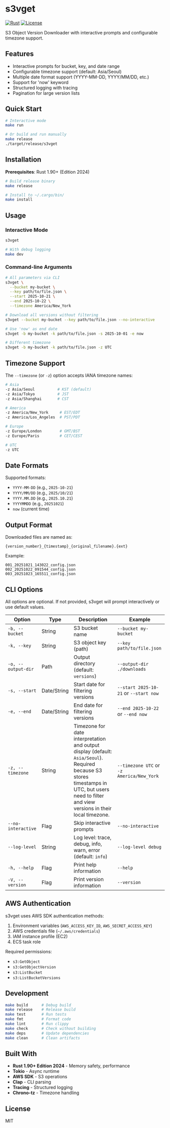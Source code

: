 # s3vget

[![Rust](https://img.shields.io/badge/rust-1.90-black?style=flat-square&logo=rust&logoColor=white)](https://www.rust-lang.org/)
[![License](https://img.shields.io/badge/License-MIT-blue.svg?style=flat-square&color=black)](https://opensource.org/licenses/MIT)

S3 Object Version Downloader with interactive prompts and configurable timezone support.

## Features

- Interactive prompts for bucket, key, and date range
- Configurable timezone support (default: Asia/Seoul)
- Multiple date format support (YYYY-MM-DD, YYYY/MM/DD, etc.)
- Support for 'now' keyword
- Structured logging with tracing
- Pagination for large version lists

## Quick Start

```bash
# Interactive mode
make run

# Or build and run manually
make release
./target/release/s3vget
```

## Installation

**Prerequisites**: Rust 1.90+ (Edition 2024)

```bash
# Build release binary
make release

# Install to ~/.cargo/bin/
make install
```

## Usage

### Interactive Mode

```bash
s3vget

# With debug logging
make dev
```

### Command-line Arguments

```bash
# All parameters via CLI
s3vget \
  --bucket my-bucket \
  --key path/to/file.json \
  --start 2025-10-21 \
  --end 2025-10-22 \
  --timezone America/New_York

# Download all versions without filtering
s3vget --bucket my-bucket --key path/to/file.json --no-interactive

# Use 'now' as end date
s3vget -b my-bucket -k path/to/file.json -s 2025-10-01 -e now

# Different timezone
s3vget -b my-bucket -k path/to/file.json -z UTC
```

## Timezone Support

The `--timezone` (or `-z`) option accepts IANA timezone names:

```bash
# Asia
-z Asia/Seoul          # KST (default)
-z Asia/Tokyo          # JST
-z Asia/Shanghai       # CST

# America
-z America/New_York     # EST/EDT
-z America/Los_Angeles  # PST/PDT

# Europe
-z Europe/London        # GMT/BST
-z Europe/Paris         # CET/CEST

# UTC
-z UTC
```

## Date Formats

Supported formats:
- `YYYY-MM-DD` (e.g., `2025-10-21`)
- `YYYY/MM/DD` (e.g., `2025/10/21`)
- `YYYY.MM.DD` (e.g., `2025.10.21`)
- `YYYYMMDD` (e.g., `20251021`)
- `now` (current time)

## Output Format

Downloaded files are named as:

```
{version_number}_{timestamp}_{original_filename}.{ext}
```

Example:
```
001_20251021_143022_config.json
002_20251022_091544_config.json
003_20251023_165511_config.json
```

## CLI Options

All options are optional. If not provided, s3vget will prompt interactively or use default values.

| Option | Type | Description | Example |
|--------|------|-------------|---------|
| `-b, --bucket` | String | S3 bucket name | `--bucket my-bucket` |
| `-k, --key` | String | S3 object key (path) | `--key path/to/file.json` |
| `-o, --output-dir` | Path | Output directory (default: `versions`) | `--output-dir ./downloads` |
| `-s, --start` | Date/String | Start date for filtering versions | `--start 2025-10-21` or `--start now` |
| `-e, --end` | Date/String | End date for filtering versions | `--end 2025-10-22` or `--end now` |
| `-z, --timezone` | String | Timezone for date interpretation and output display (default: `Asia/Seoul`). Required because S3 stores timestamps in UTC, but users need to filter and view versions in their local timezone. | `--timezone UTC` or `-z America/New_York` |
| `--no-interactive` | Flag | Skip interactive prompts | `--no-interactive` |
| `--log-level` | String | Log level: trace, debug, info, warn, error (default: `info`) | `--log-level debug` |
| `-h, --help` | Flag | Print help information | `--help` |
| `-V, --version` | Flag | Print version information | `--version` |

## AWS Authentication

s3vget uses AWS SDK authentication methods:
1. Environment variables (`AWS_ACCESS_KEY_ID`, `AWS_SECRET_ACCESS_KEY`)
2. AWS credentials file (`~/.aws/credentials`)
3. IAM instance profile (EC2)
4. ECS task role

Required permissions:
- `s3:GetObject`
- `s3:GetObjectVersion`
- `s3:ListBucket`
- `s3:ListBucketVersions`

## Development

```bash
make build      # Debug build
make release    # Release build
make test       # Run tests
make fmt        # Format code
make lint       # Run clippy
make check      # Check without building
make deps       # Update dependencies
make clean      # Clean artifacts
```

## Built With

- **Rust 1.90+ Edition 2024** - Memory safety, performance
- **Tokio** - Async runtime
- **AWS SDK** - S3 operations
- **Clap** - CLI parsing
- **Tracing** - Structured logging
- **Chrono-tz** - Timezone handling

## License

MIT

